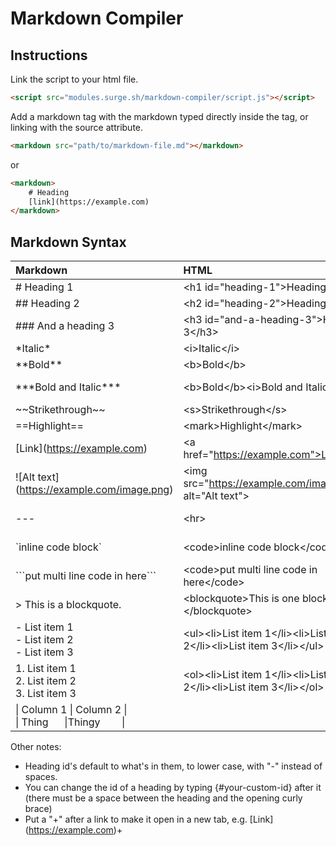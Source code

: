 # Markdown Compiler

## Instructions
Link the script to your html file.
```html
<script src="modules.surge.sh/markdown-compiler/script.js"></script>
```

Add a markdown tag with the markdown typed directly inside the tag, or linking with the source attribute.
```html
<markdown src="path/to/markdown-file.md"></markdown>
```
or
```html
<markdown>
    # Heading
    [link](https://example.com)
</markdown>
```

## Markdown Syntax
| Markdown                                             | HTML                                                                                          | Description                  |
| :--------------------------------------------------- | :-------------------------------------------------------------------------------------------- | :--------------------------- |
| # Heading 1                                          | &lt;h1 id="heading-1">Heading 1&lt;/h1>                                                       | Heading 1                    |
| ## Heading 2                                         | &lt;h2 id="heading-2">Heading 2&lt;/h2>                                                       | Heading 2                    |
| ### And a heading 3                                  | &lt;h3 id="and-a-heading-3">Heading 3&lt;/h3>                                                 | Heading 3                    |
| \*Italic\*                                           | &lt;i>Italic&lt;/i>                                                                           | Italic                       |
| \*\*Bold\*\*                                         | &lt;b>Bold&lt;/b>                                                                             | Bold                         |
| \*\*\*Bold and Italic\*\*\*                          | &lt;b>Bold&lt;/b>&lt;i>Bold and Italic&lt;/i>                                                 | Bold and italic              |
| \~\~Strikethrough\~\~                                | &lt;s>Strikethrough&lt;/s>                                                                    | Strikethrough                |
| \=\=Highlight\=\=                                    | &lt;mark>Highlight&lt;/mark>                                                                  | Highlight                    |
| \[Link](https://example.com)                         | &lt;a href="https://example.com">Link&lt;/a>                                                  | Link                         |
| !\[Alt text](https://example.com/image.png)          | &lt;img src="https://example.com/image.png" alt="Alt text">                                   | Image                        |
| ---                                                  | &lt;hr>                                                                                       | Horizontal rule              |
| \`inline code block`                                 | &lt;code>inline code block&lt;/code>                                                          | Inline code block            |
| \```put multi line code in here```                   | &lt;code>put multi line code in here&lt;/code>                                                | Code block                   |
| > This is a blockquote.                              | &lt;blockquote>This is one blockquote.&lt;/blockquote>                                        | Blockquote                   |
| - List item 1<br>- List item 2<br>- List item 3      | &lt;ul>&lt;li>List item 1&lt;/li>&lt;li>List item 2&lt;/li>&lt;li>List item 3&lt;/li>&lt;/ul> | Unordered list               |
| 1. List item 1<br>2. List item 2<br>3. List item 3   | &lt;ol>&lt;li>List item 1&lt;/li>&lt;li>List item 2&lt;/li>&lt;li>List item 3&lt;/li>&lt;/ol> | Ordered list                 |
| \| Column 1 \| Column 2 \|<br>\| Thing&nbsp;&nbsp;&nbsp;&nbsp;&nbsp; \|Thingy&nbsp;&nbsp;&nbsp;&nbsp;&nbsp;&nbsp;&nbsp; \| | | Table               |

Other notes:
- Heading id's default to what's in them, to lower case, with "-" instead of spaces.
- You can change the id of a heading by typing {#your-custom-id} after it (there must be a space between the heading and the opening curly brace)
- Put a "+" after a link to make it open in a new tab, e.g. \[Link](https://example.com)+
